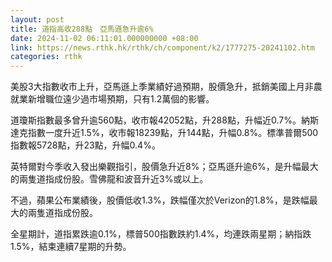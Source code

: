 ```yaml
---
layout: post
title: 道指高收288點　亞馬遜急升逾6%
date: 2024-11-02 06:11:01.000000000 +08:00
link: https://news.rthk.hk/rthk/ch/component/k2/1777275-20241102.htm
categories: rthk
---
```


美股3大指數收市上升，亞馬遜上季業績好過預期，股價急升，抵銷美國上月非農就業新增職位遠少過市場預期，只有1.2萬個的影響。

道瓊斯指數最多曾升逾560點，收市報42052點，升288點，升幅近0.7%。納斯達克指數一度升近1.5%，收市報18239點，升144點，升幅0.8%。標準普爾500指數報5728點，升23點，升幅0.4%。

英特爾對今季收入發出樂觀指引，股價急升近8%；亞馬遜升逾6%，是升幅最大的兩隻道指成份股。雪佛龍和波音升近3%或以上。

不過，蘋果公布業績後，股價低收1.3%，跌幅僅次於Verizon的1.8%，是跌幅最大的兩隻道指成份股。

全星期計，道指累跌逾0.1%，標普500指數跌約1.4%，均連跌兩星期；納指跌1.5%，結束連續7星期的升勢。
